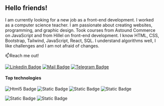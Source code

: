 ## Hello friends!

I am currently looking for a new job as a front-end development. I worked as a computer science teacher. I am passionate about creating websites, programming, and graphic design. Took courses from Astound Commerce on JavaScript and from Hillel on front-end development. I know HTML, CSS, Bootstrap, Tailwind, JavaScript, React, SQL. I understand algorithms well, I like challenges and I am not afraid of changes.

📫Reach me out!

[![Linkedin Badge](https://img.shields.io/badge/linkedin-%230A66C2?style=flat&logo=linkedin)](https://www.linkedin.com/in/oksana-korobko-fd/)
[![Mail Badge](https://img.shields.io/badge/gmail-white?style=flat&logo=gmail)](mailto:oksana.korobko.fd@gmail.com)
[![Telegram Badge](https://img.shields.io/badge/telegram-white?style=flat&logo=telegram)](https://t.me/oksana_omk)

#### Top technologies

![Html5 Badge](https://img.shields.io/badge/html5-white?style=flat&logo=html5)
![Static Badge](https://img.shields.io/badge/css3-%231572B6?style=flat&logo=css3)
![Static Badge](https://img.shields.io/badge/bootstrap-white?style=flat&logo=bootstrap)
![Static Badge](https://img.shields.io/badge/tailwindcss-black?style=for-the-badge&logo=tailwindcss)

![Static Badge](https://img.shields.io/badge/javascript-white?style=flat&logo=javascript)
![Static Badge](https://img.shields.io/badge/react-black?style=flat&logo=react)







